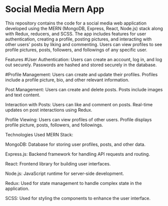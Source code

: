 # Social Media Mern App
This repository contains the code for a social media web application developed using the MERN (MongoDB, Express, React, Node.js) stack along with Redux, reducers, and SCSS. The app includes features for user authentication, creating a profile, posting pictures, and interacting with other users' posts by liking and commenting. Users can view profiles to see profile pictures, posts, followers, and followings of any specific user.

Features
#User Authentication:
Users can create an account, log in, and log out securely.
Passwords are hashed and stored securely in the database.

#Profile Management:
Users can create and update their profiles.
Profiles include a profile picture, bio, and other relevant information.

Post Management:
Users can create and delete posts.
Posts include images and text content.

Interaction with Posts:
Users can like and comment on posts.
Real-time updates on post interactions using Redux.

Profile Viewing:
Users can view profiles of other users.
Profile displays profile picture, posts, followers, and followings.

Technologies Used
MERN Stack:

MongoDB: Database for storing user profiles, posts, and other data.

Express.js: Backend framework for handling API requests and routing.

React: Frontend library for building user interfaces.

Node.js: JavaScript runtime for server-side development.

Redux:
Used for state management to handle complex state in the application.

SCSS:
Used for styling the components to enhance the user interface.
